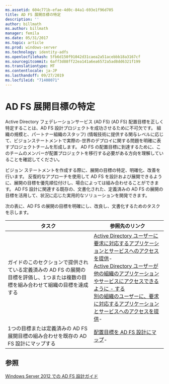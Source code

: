 ```yaml
---
ms.assetid: 604c771b-efae-4d0c-84a1-693e1f96d705
title: AD FS 展開目標の特定
description: ''
author: billmath
ms.author: billmath
manager: femila
ms.date: 05/31/2017
ms.topic: article
ms.prod: windows-server
ms.technology: identity-adfs
ms.openlocfilehash: 5fb6d150f91042d31caea2a51acebbb18a3167cf
ms.sourcegitcommit: 6aff3d88ff22ea141a6ea6572a5ad8dd6321f199
ms.translationtype: MT
ms.contentlocale: ja-JP
ms.lasthandoff: 09/27/2019
ms.locfileid: "71408071"
---
```

# <a name="identifying-your-ad-fs-deployment-goals"></a>AD FS 展開目標の特定

Active Directory フェデレーションサービス (AD FS) \(AD FS\) 配置目標を正しく特定することは、AD FS 設計プロジェクトを成功させるために不可欠です。 組織の規模と、パートナー組織のスタッフ\) \(情報技術に提供する関与レベルに応じて、ビジョンステートメントで実際の\-世界のデプロイに関する問題を明確に表すプロジェクトチームを形成します。 AD FS の配置目標に到達するために、このチームのメンバーが配置プロジェクトを移行する必要がある方向を理解していることを確認してください。  
  
ビジョン ステートメントを作成する際に、展開の目標の特定、明確化、改善を行います。 反復的なアプローチを使用して AD FS を設計および展開できるように、展開の目標を優先順位付けし、場合によっては組み合わせることができます。 AD FS 設計に関連する既存の、文書化された、定義済みの AD FS の展開の目標を活用して、状況に応じた実用的なソリューションを開発できます。  
  
次の表に、AD FS の展開の目標を明確にし、改良し、文書化するためのタスクを示します。  
  
|タスク|参照先のリンク|  
|--------|-------------------|  
|ガイドのこのセクションで提供されている定義済みの AD FS の展開の目標を評価し、1つまたは複数の目標を組み合わせて組織の目標を達成する|[Active Directory ユーザーに要求に対応するアプリケーションとサービスへのアクセスを提供](Provide-Your-Active-Directory-Users-Access-to-Your-Claims-Aware-Applications-and-Services.md)-   <br />[Active Directory ユーザーが他の組織のアプリケーションやサービスにアクセスできるように -   する](Provide-Your-Active-Directory-Users-Access-to-the-Applications-and-Services-of-Other-Organizations.md)<br />[別の組織のユーザーに、要求に対応するアプリケーションとサービスへのアクセスを提供](Provide-Users-in-Another-Organization-Access-to-Your-Claims-Aware-Applications-and-Services.md)-   |  
|1つの目標または定義済みの AD FS 展開目標の組み合わせを既存の AD FS 設計にマップする|[配置目標を AD FS 設計にマップ](Mapping-Your-Deployment-Goals-to-an-AD-FS-Design.md)-   |  
  
## <a name="see-also"></a>参照
[Windows Server 2012 での AD FS 設計ガイド](AD-FS-Design-Guide-in-Windows-Server-2012.md)

